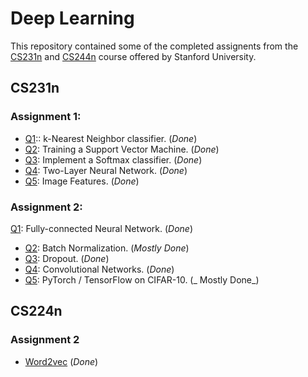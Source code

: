# Deep Learning
 
This repository contained some of the completed assignents from the [CS231n](http://cs231n.stanford.edu/) and [CS244n](http://web.stanford.edu/class/cs224n/) course offered by Stanford University.

## CS231n
### Assignment 1:
- [Q1](https://github.com/krishkpar/CS231n/blob/master/assignment1/knn.ipynb):: k-Nearest Neighbor classifier. (_Done_)
- [Q2](https://github.com/krishkpar/CS231n/blob/master/assignment1/svm.ipynb): Training a Support Vector Machine. (_Done_)
- [Q3](https://github.com/krishkpar/CS231n/blob/master/assignment1/softmax.ipynb): Implement a Softmax classifier. (_Done_)
- [Q4](https://github.com/krishkpar/CS231n/blob/master/assignment1/two_layer_net.ipynb): Two-Layer Neural Network. (_Done_)
- [Q5](https://github.com/krishkpar/CS231n/blob/master/assignment1/features.ipynb): Image Features. (_Done_)

### Assignment 2:
[Q1](https://github.com/krishkpar/CS231n/blob/master/assignment2/FullyConnectedNets.ipynb): Fully-connected Neural Network. (_Done_)
- [Q2](https://github.com/krishkpar/CS231n/blob/master/assignment2/BatchNormalization.ipynb): Batch Normalization. (_Mostly Done_)
- [Q3](https://github.com/krishkpar/CS231n/blob/master/assignment2/Dropout.ipynb): Dropout. (_Done_)
- [Q4](https://github.com/krishkpar/CS231n/blob/master/assignment2/ConvolutionalNetworks.ipynb): Convolutional Networks. (_Done_)
- [Q5](https://github.com/krishkpar/CS231n/blob/master/assignment2/TensorFlow.ipynb): PyTorch / TensorFlow on CIFAR-10. (_ Mostly Done_)

## CS224n
### Assignment 2
- [Word2vec](https://github.com/krishkpar/Deep-Learning/blob/main/CS224n/a2/word2vec.py) (_Done_)